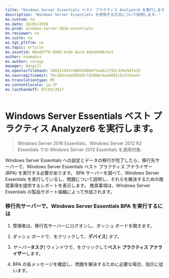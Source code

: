 ```yaml
---
title: "Windows Server Essentials ベスト プラクティス Analyzer6 を実行します。"
description: "Windows Server Essentials を使用する方法について説明します。"
ms.custom: na
ms.date: 10/03/2016
ms.prod: windows-server-2016-essentials
ms.reviewer: na
ms.suite: na
ms.tgt_pltfrm: na
ms.topic: article
ms.assetid: 00addf78-8999-4c8e-8ac4-4ebdde00c5a3
author: nnamuhcs
ms.author: coreyp
manager: dongill
ms.openlocfilehash: 3d81515017d6855d904f5aeb12792c326e9dfa33
ms.sourcegitcommit: 70c1b6cedad55b9c7d2068c9aa4891c6c533ee4c
ms.translationtype: MT
ms.contentlocale: ja-JP
ms.lasthandoff: 07/03/2017
---
```

# <a name="run-the-windows-server-essentials-best-practices-analyzer6"></a>Windows Server Essentials ベスト プラクティス Analyzer6 を実行します。

>Windows Server 2016 Essentials、Windows Server 2012 R2 Essentials での Windows Server 2012 Essentials を適用対象:

Windows Server Essentials への設定とデータの移行が完了したら、移行先サーバーで、Windows Server Essentials ベスト プラクティス アナライザー (BPA) を実行する必要があります。 BPA サーバーを調べて、Windows Server Essentials を実行しているし、問題について説明し、それらを解決するための推奨事項を提供するレポートを表示します。 推奨事項は、Windows Server Essentials の製品サポート組織によって作成されます。  
  
### <a name="to-run-the--windows-server-essentials-bpa-on-the-destination-server"></a>移行先サーバーで、Windows Server Essentials BPA を実行するには  
  
1.  管理者は、移行先サーバーにログオンし、ダッシュ ボードを開きます。  
  
2.  ダッシュ ボードで、をクリックして、**デバイス**] タブ。  
  
3.  *サーバー***タスク**] ウィンドウで、をクリックして**ベスト プラクティス アナライザー**します。  
  
4.  BPA の各メッセージを確認し、問題を解決するために必要な場合、指示に従います。
